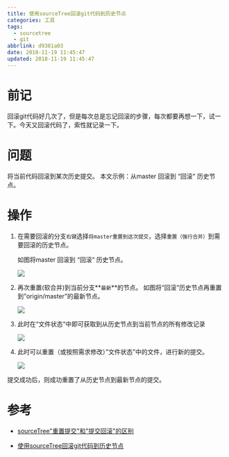 ```yaml
---
title: 使用sourceTree回滚git代码到历史节点
categories: 工具
tags:
  - sourcetree
  - git
abbrlink: d9381a03
date: 2018-11-19 11:45:47
updated: 2018-11-19 11:45:47
---
```


# 前记

回滚git代码好几次了，但是每次总是忘记回滚的步骤，每次都要再想一下，试一下。今天又回滚代码了，索性就记录一下。

# 问题

将当前代码回滚到某次历史提交。 
本文示例：从master 回滚到 “回滚“ 历史节点。

<!--more-->

# 操作

1. 在需要回滚的分支`右键`选择`将master重置到这次提交`，选择`重置（强行合并）`到需要回滚的历史节点。

   如图将master 回滚到 “回滚“ 历史节点。 

   ![](https://ws1.sinaimg.cn/large/006tNbRwly1fxd8hohmqfj314c0j4wiv.jpg)

1. 再次重置(软合并)到当前分支**`最新`**的节点。 
   如图将“回滚“历史节点再重置到”origin/master”的最新节点。

   ![](https://ws1.sinaimg.cn/large/006tNbRwly1fxd8jg5hhej31ay0emwiw.jpg)

1. 此时在“文件状态“中即可获取到从历史节点到当前节点的所有修改记录 

   ![](https://ws4.sinaimg.cn/large/006tNbRwly1fxd8jop1zuj31bk0mcad3.jpg)

1. 此时可以重置（或按照需求修改）”文件状态”中的文件，进行新的提交。 

   ![](https://ws2.sinaimg.cn/large/006tNbRwly1fxd8jxzmo1j31c80lyadj.jpg)

提交成功后，则成功重置了从历史节点到最新节点的提交。

# 参考

- [sourceTree"重置提交"和"提交回滚"的区别](https://www.cnblogs.com/jingxin1992/p/8534401.html)

- [使用sourceTree回滚git代码到历史节点](https://blog.csdn.net/u012373815/article/details/78142806)
